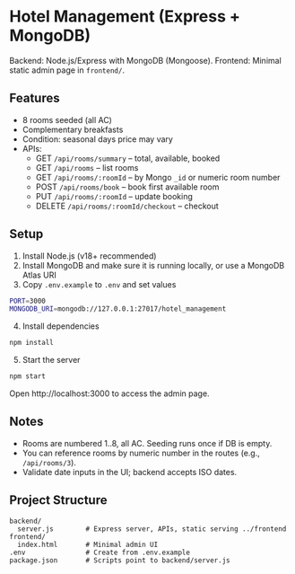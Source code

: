 # Hotel Management (Express + MongoDB)

Backend: Node.js/Express with MongoDB (Mongoose).
Frontend: Minimal static admin page in `frontend/`.

## Features
- 8 rooms seeded (all AC)
- Complementary breakfasts
- Condition: seasonal days price may vary
- APIs:
  - GET `/api/rooms/summary` – total, available, booked
  - GET `/api/rooms` – list rooms
  - GET `/api/rooms/:roomId` – by Mongo `_id` or numeric room number
  - POST `/api/rooms/book` – book first available room
  - PUT `/api/rooms/:roomId` – update booking
  - DELETE `/api/rooms/:roomId/checkout` – checkout

## Setup
1. Install Node.js (v18+ recommended)
2. Install MongoDB and make sure it is running locally, or use a MongoDB Atlas URI
3. Copy `.env.example` to `.env` and set values

```bash
PORT=3000
MONGODB_URI=mongodb://127.0.0.1:27017/hotel_management
```

4. Install dependencies

```bash
npm install
```

5. Start the server

```bash
npm start
```

Open http://localhost:3000 to access the admin page.

## Notes
- Rooms are numbered 1..8, all AC. Seeding runs once if DB is empty.
- You can reference rooms by numeric number in the routes (e.g., `/api/rooms/3`).
- Validate date inputs in the UI; backend accepts ISO dates.

## Project Structure

```
backend/
  server.js        # Express server, APIs, static serving ../frontend
frontend/
  index.html       # Minimal admin UI
.env               # Create from .env.example
package.json       # Scripts point to backend/server.js
```
